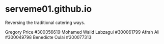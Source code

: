 # serveme01.github.io
Reversing the traditional catering ways.



Gregory Price #300056619
Mohamed Walid Labzagui #300061799
Afrah Ali #300049798
Benedicte Oulai #300077313
